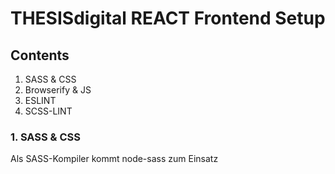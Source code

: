# THESISdigital REACT Frontend Setup

## Contents

1. SASS & CSS
2. Browserify & JS
3. ESLINT
4. SCSS-LINT


### 1. SASS & CSS

Als SASS-Kompiler kommt node-sass zum Einsatz
